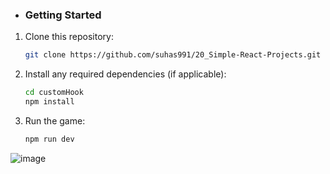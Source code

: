 
- ### Getting Started

1. Clone this repository:

   ```bash
   git clone https://github.com/suhas991/20_Simple-React-Projects.git
   ```

2. Install any required dependencies (if applicable):

   ```bash
   cd customHook
   npm install
   ```

3. Run the game:


   ```bash
   npm run dev
   ```
   
![image](https://github.com/suhas991/20_Simple-React-Projects/assets/92245302/e52d2b6d-b263-4e39-a21d-3a059761775d)

